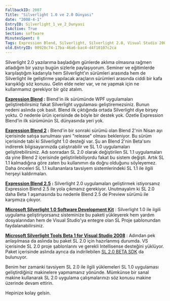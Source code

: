```yaml
---
FallbackID: 2007
Title: "Silverlight 1.0 ve 2.0 Dünyası"
date: "2008-4-1"
EntryID: Silverlight_1_ve_2_Dunyasi
IsActive: True
Section: software
MinutesSpent: 0
Tags: Expression Blend, Silverlight, Silverlight 2.0, Visual Studio 2008
old.EntryID: 00928c74-17ba-46a6-bac4-d4f10107c2ca
---
```

Silverlight 2.0 yazılarıma başladığım günlerde aklıma olmasına rağmen
atladığım bir yazıyı bugün sizlerle paylaşıyorum. Seminer ve eğitimlerde
karşılaştığım kadarıyla hem Silverlight'ın sürümleri arasında hem de
Silverlight ile geliştirme yapılacak araçların sürümleri arasında ciddi
bir kafa karışıklığı söz konusu. Gelin elde neler var, ve ne yapmak için
ne kullanmamız gerekiyor bir göz atalım.

**[Expression
Blend](http://www.microsoft.com/expression/products/overview.aspx?key=blend)
:** Blend'in ilk sürümünde WPF uygulamaları geliştirebilirsiniz fakat
Silverlight uygulaması geliştiremezsiniz. Bunun nedeni aslında çok
basit. Blend ilk çıktığında ortada Silverlight diye birşey yoktu. O
nedenle ürün içerisinde de böyle bir destek yok. Özetle Expression
Blend'in ilk sürümünün SL dünyasında yeri yok.

**[Expression Blend
2](http://www.microsoft.com/expression/products/download.aspx?key=studio2beta)
:** Blend'in bir sonraki sürümü olan Blend 2'nin Nisan ayı içerisinde
satışa sunulması yani "release" olması bekleniyor. Bu sürüm içerisinde
tabi ki Silverlight 1.0 desteği var. Şu an Blend 2'nin Beta'sını
indirerek bilgisayarınızda çalıştırabilir ve SL 1.0 uygulamaları
geliştirebilirsiniz. Adı sonradan SL 2.0 olarak değiştirilen SL 1.1
uygulamaları da yine Blend 2 içerisinde geliştirilebiliyordu fakat bu
sistem değişti. Artık SL 1.1 kalmadığına göre zaten bu kullanımın da
doğru olduğunu söyleyemez. Daha önceleri SL 1.1 kullananlara tavsiyem
sistemlerindeki SL 1.1 ile ilgili herşeyi kaldırmaları.

**[Expression Blend
2.5](http://www.microsoft.com/expression/products/download.aspx?key=blend2dot5)
:** Silverlight 2.0 uygulamaları geliştirmek istiyorsanız Expression
Blend 2.5 ile yola çıkmanız gerekiyor. Unutmayalım ki SL 2.0 daha Beta 1
aşamasında bu nedenle Blend 2.5 de Preview sürümü ile karşımıza çıkıyor.

[**Microsoft Silverlight 1.0 Software Development
Kit**](http://go.microsoft.com/fwlink/?LinkID=89144&clcid=0x409) :
Silverlight 1.0 ile ilgili uygulama geliştiriyorsanız sisteminize bu
paketi yükleyerek hem yardım dosyalarından hem de Visual Studio'ya
entegre olan SL Proje şablonundan faydalanabilirsiniz.

[**Microsoft Silverlight Tools Beta 1 for Visual Studio
2008**](http://www.microsoft.com/downloads/details.aspx?FamilyId=E0BAE58E-9C0B-4090-A1DB-F134D9F095FD&displaylang=en)
: Adından pek anlaşılmasa da aslında bu paket SL 2.0 için hazırlanmış
durumda. VS içerisinde SL 2.0 proje şablonlarını ve gerekli Intellisense
desteğini yüklüyor. Paket içerisinde aslında ayrıca da indirilebilen [SL
2.0 BETA
SDK](http://www.microsoft.com/downloads/details.aspx?FamilyId=4E03409A-77F3-413F-B108-1243C243C4FE&displaylang=en)
da bulunuyor.

Benim her zamanki tavsiyem SL 2.0 ile ilgili yüklemeleri SL 1.0
uygulaması geliştirdiğiniz makinelere yapmamanız yönünde. Mümkünse bir
sanal makine kullanarak SL 2.0 uygulama çalışmalarınızı söz konusu
makine üzerinde devam ettirin.

Hepinize kolay gelsin.


